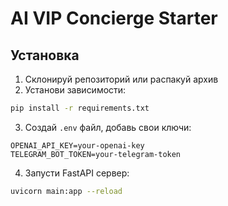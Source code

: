 # AI VIP Concierge Starter

## Установка

1. Склонируй репозиторий или распакуй архив
2. Установи зависимости:

```bash
pip install -r requirements.txt
```

3. Создай `.env` файл, добавь свои ключи:

```env
OPENAI_API_KEY=your-openai-key
TELEGRAM_BOT_TOKEN=your-telegram-token
```

4. Запусти FastAPI сервер:

```bash
uvicorn main:app --reload
```
